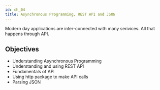 ```yaml
---
id: ch_04
title: Asynchronous Programming, REST API and JSON
---
```


Modern day applications are inter-connected with many serivices. All that happens through API.

## Objectives

* Understanding Asynchronous Programming
* Understanding and using REST API
* Fundamentals of API
* Using http package to make API calls
* Parsing JSON
